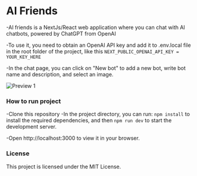# AI Friends

-AI friends is a NextJs/React web application where you can chat with AI chatbots, powered by ChatGPT from OpenAI

-To use it, you need to obtain an OpenAI API key and add it to .env.local file in the root folder of the project, like this
`NEXT_PUBLIC_OPENAI_API_KEY = YOUR_KEY_HERE`

-In the chat page, you can click on "New bot" to add a new bot, write bot name and description, and select an image.

![Preview 1](https://raw.githubusercontent.com/reemrizzk/ai-friends-nextjs/public/preview1.png)

### How to run project

-Clone this repository
-In the project directory, you can run:
`npm install` to install the required dependencies,
and then `npm run dev` to start the development server.

-Open http://localhost:3000 to view it in your browser.

### License

This project is licensed under the MIT License.
